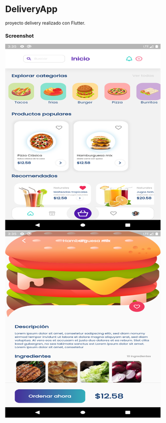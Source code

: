 # DeliveryApp

proyecto delivery realizado con Flutter.

<h3>Screenshot</h3>

<img src="https://github.com/Alejandro9415/Delivery/blob/main/screenshot/Screenshot_1.png" alt="Screenshot_1" width="500" height="600">
<img src="https://github.com/Alejandro9415/Delivery/blob/main/screenshot/Screenshot_2.png" alt="Screenshot_2" width="500" height="600">



